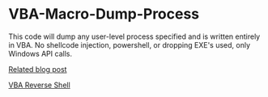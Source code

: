 # VBA-Macro-Dump-Process
This code will dump any user-level process specified and is written entirely in VBA. No shellcode injection, powershell, or dropping EXE's used, only Windows API calls.

[Related blog post](https://john-woodman.com/research/malicious-vba-macros-trials-tribulations/)

[VBA Reverse Shell](https://github.com/JohnWoodman/VBA-Macro-Reverse-Shell)

